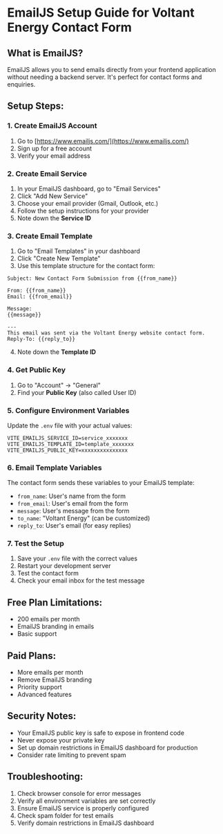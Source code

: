 # EmailJS Setup Guide for Voltant Energy Contact Form

## What is EmailJS?
EmailJS allows you to send emails directly from your frontend application without needing a backend server. It's perfect for contact forms and enquiries.

## Setup Steps:

### 1. Create EmailJS Account
1. Go to [https://www.emailjs.com/](https://www.emailjs.com/)
2. Sign up for a free account
3. Verify your email address

### 2. Create Email Service
1. In your EmailJS dashboard, go to "Email Services"
2. Click "Add New Service"
3. Choose your email provider (Gmail, Outlook, etc.)
4. Follow the setup instructions for your provider
5. Note down the **Service ID**

### 3. Create Email Template
1. Go to "Email Templates" in your dashboard
2. Click "Create New Template"
3. Use this template structure for the contact form:

```
Subject: New Contact Form Submission from {{from_name}}

From: {{from_name}}
Email: {{from_email}}

Message:
{{message}}

---
This email was sent via the Voltant Energy website contact form.
Reply-To: {{reply_to}}
```

4. Note down the **Template ID**

### 4. Get Public Key
1. Go to "Account" → "General"
2. Find your **Public Key** (also called User ID)

### 5. Configure Environment Variables
Update the `.env` file with your actual values:

```env
VITE_EMAILJS_SERVICE_ID=service_xxxxxxx
VITE_EMAILJS_TEMPLATE_ID=template_xxxxxxx
VITE_EMAILJS_PUBLIC_KEY=xxxxxxxxxxxxxxx
```

### 6. Email Template Variables
The contact form sends these variables to your EmailJS template:
- `from_name`: User's name from the form
- `from_email`: User's email from the form
- `message`: User's message from the form
- `to_name`: "Voltant Energy" (can be customized)
- `reply_to`: User's email (for easy replies)

### 7. Test the Setup
1. Save your `.env` file with the correct values
2. Restart your development server
3. Test the contact form
4. Check your email inbox for the test message

## Free Plan Limitations:
- 200 emails per month
- EmailJS branding in emails
- Basic support

## Paid Plans:
- More emails per month
- Remove EmailJS branding
- Priority support
- Advanced features

## Security Notes:
- Your EmailJS public key is safe to expose in frontend code
- Never expose your private key
- Set up domain restrictions in EmailJS dashboard for production
- Consider rate limiting to prevent spam

## Troubleshooting:
1. Check browser console for error messages
2. Verify all environment variables are set correctly
3. Ensure EmailJS service is properly configured
4. Check spam folder for test emails
5. Verify domain restrictions in EmailJS dashboard
